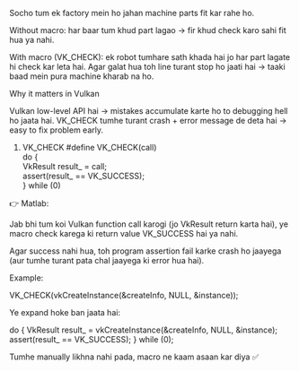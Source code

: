 Socho tum ek factory mein ho jahan machine parts fit kar rahe ho.

Without macro: har baar tum khud part lagao → fir khud check karo sahi fit hua ya nahi.

With macro (VK_CHECK): ek robot tumhare sath khada hai jo har part lagate hi check kar leta hai. Agar galat hua toh line turant stop ho jaati hai → taaki baad mein pura machine kharab na ho.

Why it matters in Vulkan

Vulkan low-level API hai → mistakes accumulate karte ho to debugging hell ho jaata hai.
VK_CHECK tumhe turant crash + error message de deta hai → easy to fix problem early.

1. VK_CHECK
#define VK_CHECK(call)                                                         
  do {                                                                         
    VkResult result_ = call;                                                   
    assert(result_ == VK_SUCCESS);                                             
  } while (0)


👉 Matlab:

Jab bhi tum koi Vulkan function call karogi (jo VkResult return karta hai), ye macro check karega ki return value VK_SUCCESS hai ya nahi.

Agar success nahi hua, toh program assertion fail karke crash ho jaayega (aur tumhe turant pata chal jaayega ki error hua hai).

Example:

VK_CHECK(vkCreateInstance(&createInfo, NULL, &instance));


Ye expand hoke ban jaata hai:

do {
    VkResult result_ = vkCreateInstance(&createInfo, NULL, &instance);
    assert(result_ == VK_SUCCESS);
} while (0);


Tumhe manually likhna nahi pada, macro ne kaam asaan kar diya ✅
